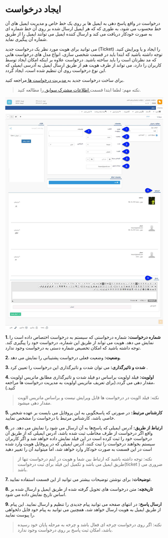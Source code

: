 #  ایجاد درخواست  

درخواست در واقع پاسخ دهی به ایمیل ها بر روی یک خط خاص و مدیریت ایمیل های آن خط محسوب می شود، به طوری که که هر ایمیل ارسال شده بر روی آن خط شماره ای به صورت خودکار دریافت می کند و ارسال کننده ایمیل می توانند ایمیل را از طریق شماره آن پیگیری نماید.

می توانید برای هویت مورد نظر یک درخواست جدید (Ticket) را ایجاد و یا ویرایش کنید. توجه داشته باشید که ابتدا باید در قسمت شخصی سازی، انواع مدل های درخواست هایی که مد نظرتان است را باید ساخته باشید. درخواست علاوه بر اینکه امکان ایجاد توسط کاربران را دارد، می تواند از طرف  هویت هم از طریق ارسال ایمیل به آدرسی ایمیلی که این نوع درخواست روی آن تنظیم شده است، ایجاد گردد.

برای ساخت درخواست جدید به[ مدیریت درخواست ها ](https://github.com/1stco/PayamGostarDocs/blob/master/help%202.5.4/Settings/Personalization-crm/Manage-requests/Manage-requests.md)مراجعه کنید.

> نکته مهم: لطفا ابتدا قسمت[ اطلاعات مشترک سوابق ](https://github.com/1stco/PayamGostarDocs/blob/master/help%202.5.4/Integrated-bank/Database/Records/Joint-record-information/Joint-record-information.md)را مطالعه کنید.


![DARKHAST](ticket1.png)

**1. شماره درخواست:** شماره درخواستی که سیستم به درخواست اختصاص داده است را نمایش می دهد. هویت می تواند از طریق این شماره، درخواست خود را پیگیری کند. توجه داشته باشید که امکان تخصیص شماره دستی به درخواست وجود ندارد.

**2. وضعیت:** وضعیت فعلی درخواست پشتیبانی را نمایش می دهد.

**3. شدت و تاثیرگذاری:** می توان شدت و تاثیرگذاری این درخواست را تعیین کرد . 

**4. اولویت:** فیلد اولویت براساس دو فیلد شدت و تاثیرگذاری مطابق ماتریس اولویت ،مقدار دهی می گردد.(برای تعریف ماتریس اولویت به مدیریت درخواست ها مراجعه کنید.)

> نکته: فیلد الویت در درخواست ها قابل ویرایش نیست و براساس ماتریس الویت مقدار دهی میشود.



**5. کارشناس مرتبط:** در صورتی که پاسخگویی به این پروفایل می بایست بر عهده شخص خاصی باشد، کارشناس مرتبط با درخواست را مشخص نمایید.

**6. ارتباط از طریق:** آدرس ایمیلی که پاسخ‌ها به آن ارسال می شود را نمایش می دهد. در واقع اگر درخواست از طرف مخاطب ثبت شده باشد، آدرس ایمیلی که از طریق آن درخواست خود را ثبت کرده است در این فیلد نمایش داده خواهد شد و اگر کاربران سیستم بخواهند درخواست را ثبت کنند، آدرس ایمیلی که در پروفایل هویت وارد شده است در این قسمت به صورت خودکار وارد خواهد شد، اما میتوانید آن را تغییر دهید

> نکته: توجه داشته باشید که ارتباط بین شما و هویت در آیتم درخواست تنها از طریق ایمیل می باشد و تکمیل این فیلد برای ثبت درخواست(ticket ) ضروری می باشد.

**7. توضیحات:** برای نوشتن توضیحات بیشتر می توانید از این قسمت استفاده نمایید.

**8. تاریخچه:** متن درخواست های تحویل گرفته شده از طریق ایمیل و ارسال شده  بر اساس تاریخ نمایش داده می شود.

**9. ارسال پاسخ:** در انتهای صفحه می توانید پیام جدیدی را تنظیم و ارسال نمایید. این پیام از طریق ایمیل به هویت ارسال خواهد شد، همچنین می توانید به پیام خود فایل دلخواهی .را پیوست نمایید

> نکته: اگر روی درخواست چرخه ای فعال باشد و چرخه به مرحله پایان خود رسیده باشد، امکان ثبت پاسخ بر روی درخواست وجود ندارد.



